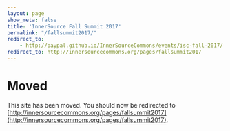 ```yaml
---
layout: page
show_meta: false
title: 'InnerSource Fall Summit 2017'       
permalink: "/fallsummit2017/"
redirect_to: 
    - http://paypal.github.io/InnerSourceCommons/events/isc-fall-2017/
redirect_to: http://innersourcecommons.org/pages/fallsummit2017
---
```


# Moved

This site has been moved. You should now be redirected to [http://innersourcecommons.org/pages/fallsummit2017](http://innersourcecommons.org/pages/fallsummit2017).